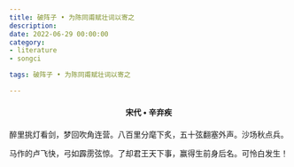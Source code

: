 ```yaml
---
title: 破阵子 • 为陈同甫赋壮词以寄之
description:
date: 2022-06-29 00:00:00
category:
- literature
- songci

tags: 破阵子 • 为陈同甫赋壮词以寄之

---
```


<div id="poem-author">
    宋代 • 辛弃疾
</div>
<div id="poem-body">
<p class="poem-paragraph">醉里挑灯看剑，梦回吹角连营。八百里分麾下炙，五十弦翻塞外声。沙场秋点兵。</p>
<p class="poem-paragraph">马作的卢飞快，弓如霹雳弦惊。了却君王天下事，赢得生前身后名。可怜白发生！</p>

</div>

<style>

#poem-author {
    width: 100%;
    text-align: center;
    margin: 20px 0;
    font-weight: bold;
}
#poem-body {
    width: 100%;
    text-align: center;
}
.poem-paragraph {
    font-family: "仿宋"
}

</style>